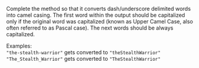 Complete the method so that it converts dash/underscore delimited words into camel casing. The first word within the output should be capitalized only if the original word was capitalized (known as Upper Camel Case, also often referred to as Pascal case). The next words should be always capitalized.

Examples:  
`"the-stealth-warrior"` gets converted to `"theStealthWarrior"`  
`"The_Stealth_Warrior"` gets converted to `"TheStealthWarrior"`